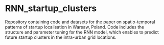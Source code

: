 # RNN_startup_clusters

Repository containing code and datasets for the paper on spatio-temporal patterns of startup localisation in Warsaw, Poland. Code includes the structure and parameter tuning for the RNN model, which enables to predict future startup clusters in the intra-urban grid locations.
